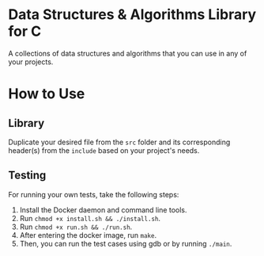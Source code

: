 # Data Structures & Algorithms Library for C
A collections of data structures and algorithms that you can use in any of your projects.

# How to Use
## Library
Duplicate your desired file from the `src` folder and its corresponding header(s) from the `include`
based on your project's needs. 

## Testing
For running your own tests, take the following steps:
1. Install the Docker daemon and command line tools.
2. Run `chmod +x install.sh && ./install.sh`.
3. Run `chmod +x run.sh && ./run.sh`.
4. After entering the docker image, run `make`.
5. Then, you can run the test cases using gdb or by running `./main`.
